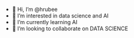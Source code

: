 - 👋 Hi, I’m @hrubee
- 👀 I’m interested in data science and AI
- 🌱 I’m currently learning AI
- 💞️ I’m looking to collaborate on DATA SCIENCE
<!---
hrubee/hrubee is a ✨ special ✨ repository because its `README.md` (this file) appears on your GitHub profile.
You can click the Preview link to take a look at your changes.
--->
